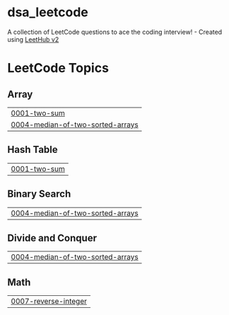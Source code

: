 # dsa_leetcode
A collection of LeetCode questions to ace the coding interview! - Created using [LeetHub v2](https://github.com/arunbhardwaj/LeetHub-2.0)

<!---LeetCode Topics Start-->
# LeetCode Topics
## Array
|  |
| ------- |
| [0001-two-sum](https://github.com/YashvardhanBhawnani/dsa_leetcode/tree/master/0001-two-sum) |
| [0004-median-of-two-sorted-arrays](https://github.com/YashvardhanBhawnani/dsa_leetcode/tree/master/0004-median-of-two-sorted-arrays) |
## Hash Table
|  |
| ------- |
| [0001-two-sum](https://github.com/YashvardhanBhawnani/dsa_leetcode/tree/master/0001-two-sum) |
## Binary Search
|  |
| ------- |
| [0004-median-of-two-sorted-arrays](https://github.com/YashvardhanBhawnani/dsa_leetcode/tree/master/0004-median-of-two-sorted-arrays) |
## Divide and Conquer
|  |
| ------- |
| [0004-median-of-two-sorted-arrays](https://github.com/YashvardhanBhawnani/dsa_leetcode/tree/master/0004-median-of-two-sorted-arrays) |
## Math
|  |
| ------- |
| [0007-reverse-integer](https://github.com/YashvardhanBhawnani/dsa_leetcode/tree/master/0007-reverse-integer) |
<!---LeetCode Topics End-->